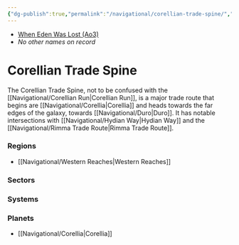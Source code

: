 ```yaml
---
{"dg-publish":true,"permalink":"/navigational/corellian-trade-spine/","tags":["map","hyperlane","western"]}
---
```


- [When Eden Was Lost (Ao3)](https://archiveofourown.org/works/19334440/chapters/45992584)
- *No other names on record*
# Corellian Trade Spine

The Corellian Trade Spine, not to be confused with the [[Navigational/Corellian Run\|Corellian Run]], is a major trade route that begins are [[Navigational/Corellia\|Corellia]] and heads towards the far edges of the galaxy, towards [[Navigational/Duro\|Duro]]. It has notable intersections with [[Navigational/Hydian Way\|Hydian Way]] and the [[Navigational/Rimma Trade Route\|Rimma Trade Route]].

### Regions
- [[Navigational/Western Reaches\|Western Reaches]]

### Sectors

### Systems

### Planets
- [[Navigational/Corellia\|Corellia]]

